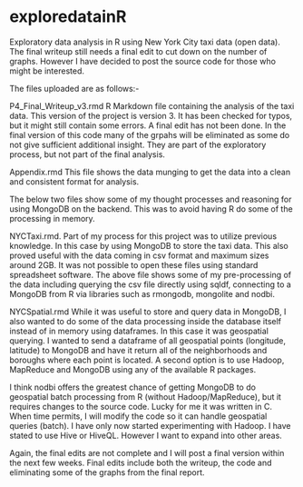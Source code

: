 # exploredatainR
Exploratory data analysis in R using New York City taxi data (open data).
The final writeup still needs a final edit to cut down on the number of graphs. However I have decided to post the source code for those who might be interested.

The files uploaded are as follows:-

P4_Final_Writeup_v3.rmd
R Markdown file containing the analysis of the taxi data. This version of the project is version 3. It has been checked for typos, but it might still contain some errors. A final edit has not been done. In the final version of this code many of the grpahs will be eliminated as some do not give sufficient additional insight. They are part of the exploratory process, but not part of the final analysis.

Appendix.rmd
This file shows the data munging to get the data into a clean and consistent format for analysis.


The below two files show some of my thought processes and reasoning for using MongoDB on the backend. This was to avoid having R do some of the processing in memory.

NYCTaxi.rmd.
Part of my process for this project was to utilize previous knowledge. In this case by using MongoDB to store the taxi data.
This also proved useful with the data coming in csv format and maximum sizes around 2GB. It was not possible to open these files using standard spreadsheet software. The above file shows some of my pre-processing of the data including querying the csv file directly using sqldf, connecting to a MongoDB from R via libraries such as rmongodb, mongolite and nodbi.

NYCSpatial.rmd
While it was useful to store and query data in MongoDB, I also wanted to do some of the data processing inside the database itself instead of in memory using dataframes. 
In this case it was geospatial querying. I wanted to send a dataframe of all geospatial points (longitude, latitude) to MongoDB and have it return all of the neighborhoods and boroughs where each point is located. A second option is to use Hadoop, MapReduce and MongoDB using any of the available R packages.

I think nodbi offers the greatest chance of getting MongoDB to do geospatial batch processing from R (without Hadoop/MapReduce), but it requires changes to the source code. Lucky for me it was written in C. When time permits, I will modify the code so it can handle geospatial queries (batch).
I have only now started experimenting with Hadoop. I have stated to use Hive or HiveQL. However I want to expand into other areas.

Again, the final edits are not complete and I will post a final version within the next few weeks. Final edits include both the writeup, the code and eliminating some of the graphs from the final report.
